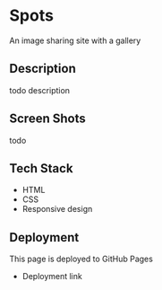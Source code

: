 # Spots

An image sharing site with a gallery

## Description

todo description

## Screen Shots

todo

## Tech Stack

- HTML
- CSS
- Responsive design

## Deployment

This page is deployed to GitHub Pages

- Deployment link
